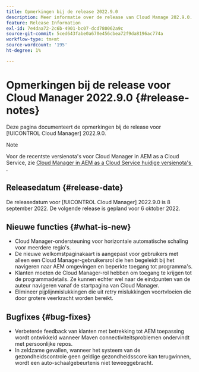 ```yaml
---
title: Opmerkingen bij de release 2022.9.0
description: Meer informatie over de release van Cloud Manage 202.9.0.
feature: Release Information
exl-id: 7e4daa72-2c6b-4901-bc07-dcd780062a9c
source-git-commit: 5ced643fabe0a670e456cbea72f9da8196ac774a
workflow-type: tm+mt
source-wordcount: '195'
ht-degree: 1%

---
```


# Opmerkingen bij de release voor Cloud Manager 2022.9.0 {#release-notes}

Deze pagina documenteert de opmerkingen bij de release voor [!UICONTROL Cloud Manager] 2022.9.0.

>[!NOTE]
>
>Voor de recentste versienota&#39;s voor Cloud Manager in AEM as a Cloud Service, zie [&#x200B; Cloud Manager in AEM as a Cloud Service huidige versienota&#39;s &#x200B;](https://experienceleague.adobe.com/nl/docs/experience-manager-cloud-service/content/release-notes/cloud-manager/current).

## Releasedatum {#release-date}

De releasedatum voor [!UICONTROL Cloud Manager] 2022.9.0 is 8 september 2022. De volgende release is gepland voor 6 oktober 2022.

## Nieuwe functies {#what-is-new}

* Cloud Manager-ondersteuning voor horizontale automatische schaling voor meerdere regio&#39;s.
* De nieuwe welkomstpaginakaart is aangepast voor gebruikers met alleen een Cloud Manager-gebruikersrol die hen begeleidt bij het navigeren naar AEM omgevingen en beperkte toegang tot programma&#39;s.
* Klanten moeten de Cloud Manager-rol hebben om toegang te krijgen tot de programmadetails. Ze kunnen echter wel naar de eindpunten van de auteur navigeren vanaf de startpagina van Cloud Manager.
* Elimineer pijplijnmislukkingen die uit retry mislukkingen voortvloeien die door grotere veerkracht worden bereikt.

## Bugfixes {#bug-fixes}

* Verbeterde feedback van klanten met betrekking tot AEM toepassing wordt ontwikkeld wanneer Maven connectiviteitsproblemen ondervindt met persoonlijke repos.
* In zeldzame gevallen, wanneer het systeem van de gezondheidscontrole geen geldige gezondheidsscore kan terugwinnen, wordt een auto-schaalgebeurtenis niet teweeggebracht.
